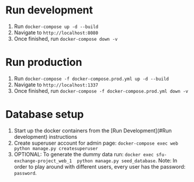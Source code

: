 # Run development

1. Run `docker-compose up -d --build`
2. Navigate to `http://localhost:8080`
3. Once finished, run `docker-compose down -v`

# Run production

1. Run `docker-compose -f docker-compose.prod.yml up -d --build`
2. Navigate to `http://localhost:1337`
3. Once finished, run `docker-compose -f docker-compose.prod.yml down -v`


# Database setup 
1. Start up the docker containers from the [Run Development](#Run development) instructions 
2. Create superuser account for admin page: `docker-compose exec web python manage.py createsuperuser`
3. OPTIONAL: To generate the dummy data run: `docker exec sfu-exchange-project_web_1  python manage.py seed_database`. Note: In order to play around with different users, every user has the password: `password`. 